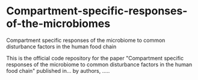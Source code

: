 # Compartment-specific-responses-of-the-microbiomes
Compartment specific responses of the microbiome to common disturbance factors in the human food chain 

This is the official code repository for the paper "Compartment specific responses of the microbiome to common disturbance factors in the human food chain" published in... by authors, .....
